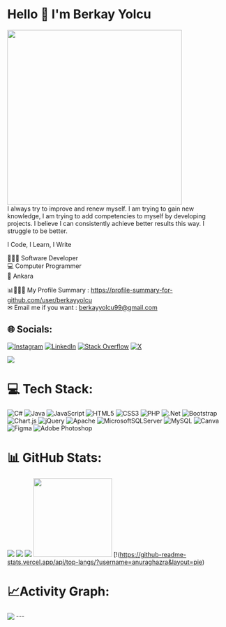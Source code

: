 <h1>Hello 👋 I'm Berkay Yolcu</h1>
<img width="400" src="https://github.com/Berkayyolcu/Berkayyolcu/assets/56292568/103d1d0e-daea-4458-8712-62730cbd40cf"><br>
I always try to improve and renew myself. I am trying to gain new knowledge, I am trying to add competencies to myself by developing projects. I believe I can consistently achieve better results this way. I struggle to be better.

I Code,
I Learn,
I Write

👨🏻‍💻 Software Developer  </br>
💻 Computer Programmer                       
📌 Ankara </br>

📊👨🏽‍💻 My Profile Summary : https://profile-summary-for-github.com/user/berkayyolcu </br>
✉ Email me if you want : berkayyolcu99@gmail.com

## 🌐 Socials:
[![Instagram](https://img.shields.io/badge/Instagram-%23E4405F.svg?logo=Instagram&logoColor=white)](https://instagram.com/berkay_yolcu) 
[![LinkedIn](https://img.shields.io/badge/LinkedIn-%230077B5.svg?logo=linkedin&logoColor=white)](https://linkedin.com/in/berkay-yolcu-2958741a2) 
[![Stack Overflow](https://img.shields.io/badge/-Stackoverflow-FE7A16?logo=stack-overflow&logoColor=white)](https://stackoverflow.com/users/20702899/berkay-yolcu) 
[![X](https://img.shields.io/badge/X-black.svg?logo=X&logoColor=white)](https://x.com/berkayyolcu0) 
<p><img src="https://komarev.com/ghpvc/?username=Berkayyolcu&style=flat-square&color=blue"/></p>

# 💻 Tech Stack:
![C#](https://img.shields.io/badge/c%23-%23239120.svg?style=for-the-badge&logo=csharp&logoColor=white) 
![Java](https://img.shields.io/badge/java-%23ED8B00.svg?style=for-the-badge&logo=openjdk&logoColor=white)
![JavaScript](https://img.shields.io/badge/javascript-%23323330.svg?style=for-the-badge&logo=javascript&logoColor=%23F7DF1E) 
![HTML5](https://img.shields.io/badge/html5-%23E34F26.svg?style=for-the-badge&logo=html5&logoColor=white) 
![CSS3](https://img.shields.io/badge/css3-%231572B6.svg?style=for-the-badge&logo=css3&logoColor=white)
![PHP](https://img.shields.io/badge/php-%23777BB4.svg?style=for-the-badge&logo=php&logoColor=white)
![.Net](https://img.shields.io/badge/.NET-5C2D91?style=for-the-badge&logo=.net&logoColor=white)
![Bootstrap](https://img.shields.io/badge/bootstrap-%238511FA.svg?style=for-the-badge&logo=bootstrap&logoColor=white) 
![Chart.js](https://img.shields.io/badge/chart.js-F5788D.svg?style=for-the-badge&logo=chart.js&logoColor=white)
![jQuery](https://img.shields.io/badge/jquery-%230769AD.svg?style=for-the-badge&logo=jquery&logoColor=white) 
![Apache](https://img.shields.io/badge/apache-%23D42029.svg?style=for-the-badge&logo=apache&logoColor=white) 
![MicrosoftSQLServer](https://img.shields.io/badge/Microsoft%20SQL%20Server-CC2927?style=for-the-badge&logo=microsoft%20sql%20server&logoColor=white) 
![MySQL](https://img.shields.io/badge/mysql-%2300000f.svg?style=for-the-badge&logo=mysql&logoColor=white) 
![Canva](https://img.shields.io/badge/Canva-%2300C4CC.svg?style=for-the-badge&logo=Canva&logoColor=white) 
![Figma](https://img.shields.io/badge/figma-%23F24E1E.svg?style=for-the-badge&logo=figma&logoColor=white) 
![Adobe Photoshop](https://img.shields.io/badge/adobe%20photoshop-%2331A8FF.svg?style=for-the-badge&logo=adobe%20photoshop&logoColor=white)

# 📊 GitHub Stats:
![](https://github-readme-stats.vercel.app/api?username=Berkayyolcu&theme=dark&hide_border=true&include_all_commits=false&count_private=true)
![](https://github-readme-streak-stats.herokuapp.com/?user=Berkayyolcu&theme=dark&hide_border=true)
![](https://github-readme-stats.vercel.app/api/top-langs/?username=Berkayyolcu&theme=dark&hide_border=true&include_all_commits=false&count_private=true&layout=compact)
<img src="http://github-profile-summary-cards.vercel.app/api/cards/profile-details?username=Berkayyolcu&theme=dark" height="180em" />
[!(https://github-readme-stats.vercel.app/api/top-langs/?username=anuraghazra&layout=pie)
# 📈Activity Graph:
<img align="center" src="https://github-readme-activity-graph.vercel.app/graph?username=Berkayyolcu&theme=synthwave-84"/>
---
